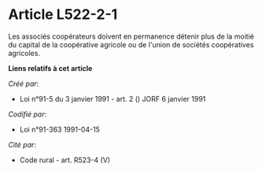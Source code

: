 # Article L522-2-1

Les associés coopérateurs doivent en permanence détenir plus de la moitié du capital de la coopérative agricole ou de l'union
de sociétés coopératives agricoles.

**Liens relatifs à cet article**

_Créé par_:

  - Loi n°91-5 du 3 janvier 1991 - art. 2 () JORF 6 janvier 1991

_Codifié par_:

  - Loi n°91-363 1991-04-15

_Cité par_:

  - Code rural - art. R523-4 (V)
